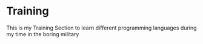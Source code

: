# Training
This is my Training Section to learn different programming languages during my time in the boring military
